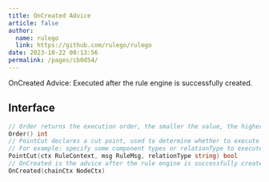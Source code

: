 ```yaml
---
title: OnCreated Advice
article: false
author: 
  name: rulego
  link: https://github.com/rulego/rulego
date: 2023-10-22 00:13:56
permalink: /pages/cb0d54/
---
```


OnCreated Advice: Executed after the rule engine is successfully created.

## Interface

```go
// Order returns the execution order, the smaller the value, the higher the priority
Order() int
// PointCut declares a cut point, used to determine whether to execute the advice
// For example: specify some component types or relationType to execute the aspect logic; return ctx.Self().Type()=="mqttClient"
PointCut(ctx RuleContext, msg RuleMsg, relationType string) bool
// OnCreated is the advice after the rule engine is successfully created
OnCreated(chainCtx NodeCtx)
```